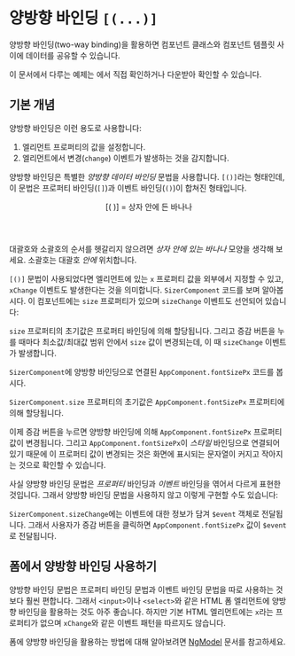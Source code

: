 <!--
# Two-way binding `[(...)]`
-->
# 양방향 바인딩 `[(...)]`

<!--
Two-way binding gives your app a way to share data between a component class and
its template.

<div class="alert is-helpful">

See the <live-example></live-example> for a working example containing the code snippets in this guide.

</div>
-->
양방향 바인딩(two-way binding)을 활용하면 컴포넌트 클래스와 컴포넌트 템플릿 사이에 데이터를 공유할 수 있습니다.

<div class="alert is-helpful">

이 문서에서 다루는 예제는 <live-example></live-example>에서 직접 확인하거나 다운받아 확인할 수 있습니다.

</div>


<!--
## Basics of two-way binding
-->
## 기본 개념

<!--
Two-way binding does two things:

1. Sets a specific element property.
1. Listens for an element change event.

Angular offers a special _two-way data binding_ syntax for this purpose, `[()]`.
The `[()]` syntax combines the brackets
of property binding, `[]`, with the parentheses of event binding, `()`.

<div class="callout is-important">

<header>
  [( )] = banana in a box
</header>

Visualize a *banana in a box* to remember that the parentheses go _inside_ the brackets.

</div>

The `[()]` syntax is easy to demonstrate when the element has a settable
property called `x` and a corresponding event named `xChange`.
Here's a `SizerComponent` that fits this pattern.
It has a `size` value property and a companion `sizeChange` event:

<code-example path="two-way-binding/src/app/sizer/sizer.component.ts" header="src/app/sizer.component.ts"></code-example>

<code-example path="two-way-binding/src/app/sizer/sizer.component.html" header="src/app/sizer.component.html"></code-example>

The initial `size` is an input value from a property binding.
Clicking the buttons increases or decreases the `size`, within
min/max value constraints,
and then raises, or emits, the `sizeChange` event with the adjusted size.

Here's an example in which the `AppComponent.fontSizePx` is two-way bound to the `SizerComponent`:

<code-example path="two-way-binding/src/app/app.component.html" header="src/app/app.component.html (two-way-1)" region="two-way-1"></code-example>

The `AppComponent.fontSizePx` establishes the initial `SizerComponent.size` value.

<code-example path="two-way-binding/src/app/app.component.ts" header="src/app/app.component.ts" region="font-size"></code-example>

Clicking the buttons updates the `AppComponent.fontSizePx` via the two-way binding.
The revised `AppComponent.fontSizePx` value flows through to the _style_ binding,
making the displayed text bigger or smaller.

The two-way binding syntax is really just syntactic sugar for a _property_ binding and an _event_ binding.
Angular desugars the `SizerComponent` binding into this:

<code-example path="two-way-binding/src/app/app.component.html" header="src/app/app.component.html (two-way-2)" region="two-way-2"></code-example>

The `$event` variable contains the payload of the `SizerComponent.sizeChange` event.
Angular assigns the `$event` value to the `AppComponent.fontSizePx` when the user clicks the buttons.
-->
양방향 바인딩은 이런 용도로 사용합니다:

1. 엘리먼트 프로퍼티의 값을 설정합니다.
1. 엘리먼트에서 변경(`change`) 이벤트가 발생하는 것을 감지합니다.

양방향 바인딩은 특별한 _양방향 데이터 바인딩_ 문법을 사용합니다.
`[()]`라는 형태인데, 이 문법은 프로퍼티 바인딩(`[]`)과 이벤트 바인딩(`()`)이 합쳐진 형태입니다.


<div class="callout is-important">

<header>
  [( )] = 상자 안에 든 바나나
</header>

대괄호와 소괄호의 순서를 헷갈리지 않으려면 *상자 안에 있는 바나나* 모양을 생각해 보세요.
소괄호는 대괄호 _안에_ 위치합니다.

</div>


`[()]` 문법이 사용되었다면 엘리먼트에 있는 `x` 프로퍼티 값을 외부에서 지정할 수 있고, `xChange` 이벤트도 발생한다는 것을 의미합니다.
`SizerComponent` 코드를 보며 알아봅시다.
이 컴포넌트에는 `size` 프로퍼티가 있으며 `sizeChange` 이벤트도 선언되어 있습니다:

<code-example path="two-way-binding/src/app/sizer/sizer.component.ts" header="src/app/sizer.component.ts"></code-example>

<code-example path="two-way-binding/src/app/sizer/sizer.component.html" header="src/app/sizer.component.html"></code-example>

`size` 프로퍼티의 초기값은 프로퍼티 바인딩에 의해 할당됩니다.
그리고 증감 버튼을 누를 때마다 최소값/최대값 범위 안에서 `size` 값이 변경되는데, 이 때 `sizeChange` 이벤트가 발생합니다.

`SizerComponent`에 양방향 바인딩으로 연결된 `AppComponent.fontSizePx` 코드를 봅시다.

<code-example path="two-way-binding/src/app/app.component.html" header="src/app/app.component.html (양방향-바인딩-1)" region="two-way-1"></code-example>

`SizerComponent.size` 프로퍼티의 초기값은 `AppComponent.fontSizePx` 프로퍼티에 의해 할당됩니다.

<code-example path="two-way-binding/src/app/app.component.ts" header="src/app/app.component.ts" region="font-size"></code-example>

이제 증감 버튼을 누르면 양방향 바인딩에 의해 `AppComponent.fontSizePx` 프로퍼티 값이 변경됩니다.
그리고 `AppComponent.fontSizePx`이 _스타일_ 바인딩으로 연결되어 있기 때문에 이 프로퍼티 값이 변경되는 것은 화면에 표시되는 문자열이 커지고 작아지는 것으로 확인할 수 있습니다.

사실 양방향 바인딩 문법은 _프로퍼티_ 바인딩과 _이벤트_ 바인딩을 엮어서 다르게 표현한 것입니다.
그래서 양방향 바인딩 문법을 사용하지 않고 이렇게 구현할 수도 있습니다:

<code-example path="two-way-binding/src/app/app.component.html" header="src/app/app.component.html (양방향-바인딩-2)" region="two-way-2"></code-example>

`SizerComponent.sizeChange`에는 이벤트에 대한 정보가 담겨 `$event` 객체로 전달됩니다.
그래서 사용자가 증감 버튼을 클릭하면 `AppComponent.fontSizePx` 값이 `$event`로 전달됩니다.


<!--
## Two-way binding in forms
-->
## 폼에서 양방향 바인딩 사용하기

<!--
The two-way binding syntax is a great convenience compared to
separate property and event bindings. It would be convenient to
use two-way binding with HTML form elements like `<input>` and
`<select>`. However, no native HTML element follows the `x`
value and `xChange` event pattern.

For more on how to use two-way binding in forms, see
Angular [NgModel](guide/built-in-directives#ngModel).
-->
양방향 바인딩 문법은 프로퍼티 바인딩 문법과 이벤트 바인딩 문법을 따로 사용하는 것보다 훨씬 편합니다.
그래서 `<input>`이나 `<select>`와 같은 HTML 폼 엘리먼트에 양방향 바인딩을 활용하는 것도 아주 좋습니다.
하지만 기본 HTML 엘리먼트에는 `x`라는 프로퍼티가 없으며 `xChange`와 같은 이벤트 패턴을 따르지도 않습니다.

폼에 양방향 바인딩을 활용하는 방법에 대해 알아보려면 [NgModel](guide/built-in-directives#ngModel) 문서를 참고하세요.